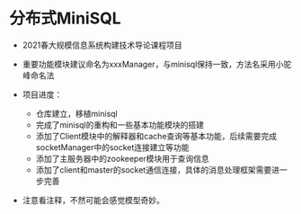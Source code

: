 # 分布式MiniSQL

- 2021春大规模信息系统构建技术导论课程项目
- 重要功能模块建议命名为xxxManager，与minisql保持一致，方法名采用小驼峰命名法
- 项目进度：
  - 仓库建立，移植minisql
  - 完成了minisql的重构和一些基本功能模块的搭建
  - 添加了Client模块中的解释器和cache查询等基本功能，后续需要完成socketManager中的socket连接建立等功能
  - 添加了主服务器中的zookeeper模块用于查询信息
  - 添加了client和master的socket通信连接，具体的消息处理框架需要进一步完善

- 注意看注释，不然可能会感觉模型奇妙。
